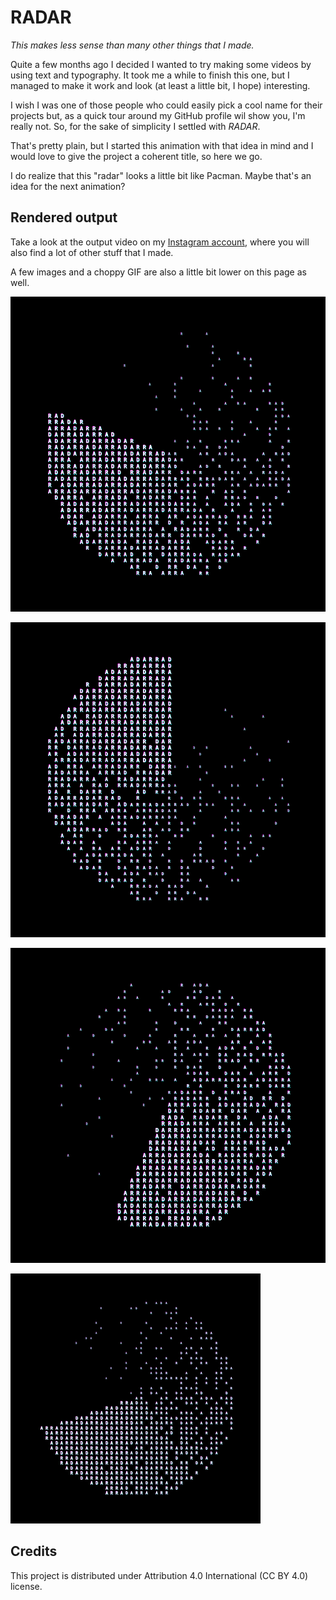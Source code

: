 # RADAR

*This makes less sense than many other things that I made.*

Quite a few months ago I decided I wanted to try making some videos by using text and typography. It took me a while to finish this one, but I managed to make it work and look (at least a little bit, I hope) interesting.

I wish I was one of those people who could easily pick a cool name for their projects but, as a quick tour around my GitHub profile wil show you, I'm really not. So, for the sake of simplicity I settled with *RADAR*.

That's pretty plain, but I started this animation with that idea in mind and I would love to give the project a coherent title, so here we go.

I do realize that this "radar" looks a little bit like Pacman. Maybe that's an idea for the next animation?

## Rendered output

Take a look at the output video on my [Instagram account](https://www.instagram.com/lorossi97/), where you will also find a lot of other stuff that I made.

A few images and a choppy GIF are also a little bit lower on this page as well.

![image-1](output/0000047.png)

![image-2](output/0000136.png)

![image-3](output/0000394.png)

![gif](output/output.gif)

## Credits

This project is distributed under Attribution 4.0 International (CC BY 4.0) license.
